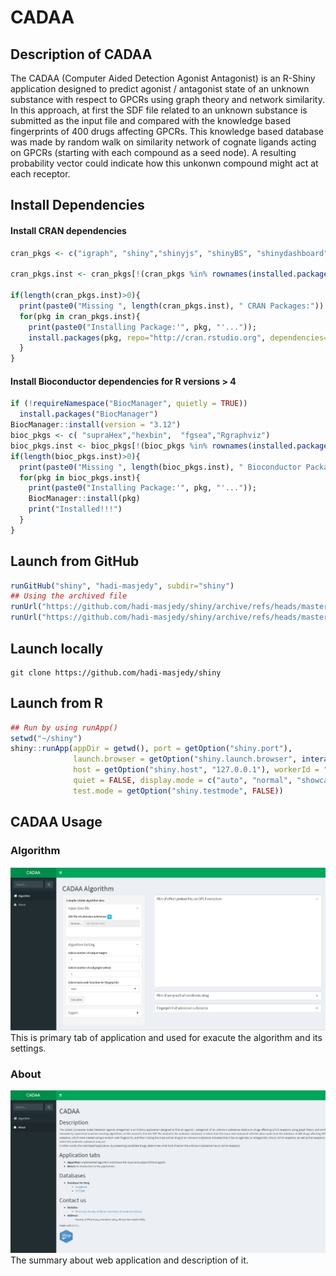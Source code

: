 # CADAA


## Description of CADAA
The CADAA (Computer Aided Detection Agonist Antagonist) is an R-Shiny application designed to predict agonist / antagonist state of an unknown substance with respect to GPCRs using graph theory and network similarity. In this approach, at first the SDF file related to an unknown substance is submitted as the input file and compared with the knowledge based fingerprints of 400 drugs affecting GPCRs. This knowledge based database was made by random walk on similarity network of cognate ligands acting on GPCRs (starting with each compound as a seed node). A resulting probability vector could indicate how this unkonwn compound might act at each receptor.   


## Install Dependencies
#### Install CRAN dependencies

```r
cran_pkgs <- c("igraph", "shiny","shinyjs", "shinyBS", "shinydashboard", "ggplot2", "dnet","ChemmineR","digest")

cran_pkgs.inst <- cran_pkgs[!(cran_pkgs %in% rownames(installed.packages()))]

if(length(cran_pkgs.inst)>0){ 
  print(paste0("Missing ", length(cran_pkgs.inst), " CRAN Packages:"))
  for(pkg in cran_pkgs.inst){
    print(paste0("Installing Package:'", pkg, "'..."));  
    install.packages(pkg, repo="http://cran.rstudio.org", dependencies=TRUE);print("Installed!!!") 
  }
}
```


#### Install Bioconductor dependencies for R versions > 4
```r
if (!requireNamespace("BiocManager", quietly = TRUE))
  install.packages("BiocManager")
BiocManager::install(version = "3.12")
bioc_pkgs <- c( "supraHex","hexbin",  "fgsea","Rgraphviz")
bioc_pkgs.inst <- bioc_pkgs[!(bioc_pkgs %in% rownames(installed.packages()))];
if(length(bioc_pkgs.inst)>0){
  print(paste0("Missing ", length(bioc_pkgs.inst), " Bioconductor Packages:"));  
  for(pkg in bioc_pkgs.inst){
    print(paste0("Installing Package:'", pkg, "'..."));  
    BiocManager::install(pkg)
    print("Installed!!!")
  }
}
```
## Launch from GitHub

```r
runGitHub("shiny", "hadi-masjedy", subdir="shiny")
## Using the archived file
runUrl("https://github.com/hadi-masjedy/shiny/archive/refs/heads/master.tar.gz", subdir="shiny")
runUrl("https://github.com/hadi-masjedy/shiny/archive/refs/heads/master.zip", subdir="shiny")
```
## Launch locally
```
git clone https://github.com/hadi-masjedy/shiny
```

## Launch from R

```r
## Run by using runApp()
setwd("~/shiny")
shiny::runApp(appDir = getwd(), port = getOption("shiny.port"),
              launch.browser = getOption("shiny.launch.browser", interactive()),
              host = getOption("shiny.host", "127.0.0.1"), workerId = "",
              quiet = FALSE, display.mode = c("auto", "normal", "showcase"), 
              test.mode = getOption("shiny.testmode", FALSE))
```

## CADAA Usage

### Algorithm
<img src="/example/algorithm.jpg" width="600">
  This is primary tab of application and used for exacute the algorithm and its settings.

### About
<img src="/example/about.jpg" width="600">
  The summary about web application and description of it.
